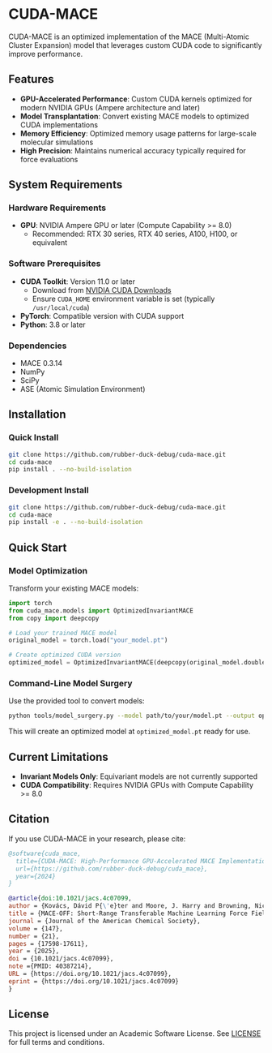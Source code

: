 
# CUDA-MACE

CUDA-MACE is an optimized implementation of the MACE (Multi-Atomic Cluster Expansion) model that leverages custom CUDA code to significantly improve performance.

## Features

- **GPU-Accelerated Performance**: Custom CUDA kernels optimized for modern NVIDIA GPUs (Ampere architecture and later)
- **Model Transplantation**: Convert existing MACE models to optimized CUDA implementations
- **Memory Efficiency**: Optimized memory usage patterns for large-scale molecular simulations
- **High Precision**: Maintains numerical accuracy typically required for force evaluations

## System Requirements

### Hardware Requirements
- **GPU**: NVIDIA Ampere GPU or later (Compute Capability >= 8.0)
  - Recommended: RTX 30 series, RTX 40 series, A100, H100, or equivalent

### Software Prerequisites
- **CUDA Toolkit**: Version 11.0 or later
  - Download from [NVIDIA CUDA Downloads](https://developer.nvidia.com/cuda-downloads)
  - Ensure `CUDA_HOME` environment variable is set (typically `/usr/local/cuda`)
- **PyTorch**: Compatible version with CUDA support
- **Python**: 3.8 or later

### Dependencies
- MACE 0.3.14
- NumPy
- SciPy
- ASE (Atomic Simulation Environment)

## Installation

### Quick Install
```bash
git clone https://github.com/rubber-duck-debug/cuda-mace.git
cd cuda-mace
pip install . --no-build-isolation
```

### Development Install
```bash
git clone https://github.com/rubber-duck-debug/cuda-mace.git
cd cuda-mace
pip install -e . --no-build-isolation
```
## Quick Start

### Model Optimization

Transform your existing MACE models:

```python
import torch
from cuda_mace.models import OptimizedInvariantMACE
from copy import deepcopy

# Load your trained MACE model
original_model = torch.load("your_model.pt")

# Create optimized CUDA version
optimized_model = OptimizedInvariantMACE(deepcopy(original_model.double()))
```

### Command-Line Model Surgery

Use the provided tool to convert models:

```bash
python tools/model_surgery.py --model path/to/your/model.pt --output optimized_model.pt [--accuracy] [--benchmark]
```

This will create an optimized model at `optimized_model.pt` ready for use.

## Current Limitations

- **Invariant Models Only**: Equivariant models are not currently supported
- **CUDA Compatibility**: Requires NVIDIA GPUs with Compute Capability >= 8.0

## Citation

If you use CUDA-MACE in your research, please cite:

```bibtex
@software{cuda_mace,
  title={CUDA-MACE: High-Performance GPU-Accelerated MACE Implementation},
  url={https://github.com/rubber-duck-debug/cuda_mace},
  year={2024}
}

@article{doi:10.1021/jacs.4c07099,
author = {Kovács, Dávid P{\'e}ter and Moore, J. Harry and Browning, Nicholas J. and Batatia, Ilyes and Horton, Joshua T. and Pu, Yixuan and Kapil, Venkat and Witt, William C. and Magdău, Ioan-Bogdan and Cole, Daniel J. and Csányi, Gábor},
title = {MACE-OFF: Short-Range Transferable Machine Learning Force Fields for Organic Molecules},
journal = {Journal of the American Chemical Society},
volume = {147},
number = {21},
pages = {17598-17611},
year = {2025},
doi = {10.1021/jacs.4c07099},
note ={PMID: 40387214},
URL = {https://doi.org/10.1021/jacs.4c07099},
eprint = {https://doi.org/10.1021/jacs.4c07099}
}

```

## License

This project is licensed under an Academic Software License. See [LICENSE](LICENSE) for full terms and conditions.
